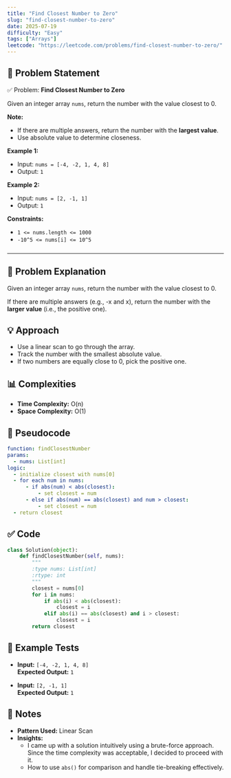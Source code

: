 ```yaml
---
title: "Find Closest Number to Zero"
slug: "find-closest-number-to-zero"
date: 2025-07-19
difficulty: "Easy"
tags: ["Arrays"]
leetcode: "https://leetcode.com/problems/find-closest-number-to-zero/"
---
```

<div class="max-w-none prose-tight">
  <style>
    hr {
      margin-top: 1.5rem;
      margin-bottom: 1.5rem;
    }
  </style>

<div class="prose prose-tight max-w-none">

## 📄 Problem Statement

✅ Problem: **Find Closest Number to Zero**

Given an integer array `nums`, return the number with the value closest to 0.

**Note:**
- If there are multiple answers, return the number with the **largest value**.
- Use absolute value to determine closeness.

**Example 1:**
- Input: `nums = [-4, -2, 1, 4, 8]`
- Output: `1`

**Example 2:**
- Input: `nums = [2, -1, 1]`
- Output: `1`

**Constraints:**
- `1 <= nums.length <= 1000`
- `-10^5 <= nums[i] <= 10^5`

---

## 🧠 Problem Explanation

Given an integer array `nums`, return the number with the value closest to 0.

If there are multiple answers (e.g., -x and x), return the number with the **larger value** (i.e., the positive one).

## 💡 Approach

- Use a linear scan to go through the array.
- Track the number with the smallest absolute value.
- If two numbers are equally close to 0, pick the positive one.

## 📊 Complexities

- **Time Complexity:** O(n)
- **Space Complexity:** O(1)

## 🧾 Pseudocode
```yaml
function: findClosestNumber
params:
  - nums: List[int]
logic:
  - initialize closest with nums[0]
  - for each num in nums:
      - if abs(num) < abs(closest):
          - set closest = num
      - else if abs(num) == abs(closest) and num > closest:
          - set closest = num
  - return closest
```

## ✅ Code

```python
class Solution(object):
    def findClosestNumber(self, nums):
        """
        :type nums: List[int]
        :rtype: int
        """
        closest = nums[0]
        for i in nums:
            if abs(i) < abs(closest):
                closest = i
            elif abs(i) == abs(closest) and i > closest:
                closest = i
        return closest
```

## 🧪 Example Tests

- **Input:** `[-4, -2, 1, 4, 8]`  
  **Expected Output:** `1`

- **Input:** `[2, -1, 1]`  
  **Expected Output:** `1`


## 📝 Notes

- **Pattern Used:** Linear Scan  
- **Insights:**
  - I came up with a solution intuitively using a brute-force approach. Since the time complexity was acceptable, I decided to proceed with it.
  - How to use `abs()` for comparison and handle tie-breaking effectively.

